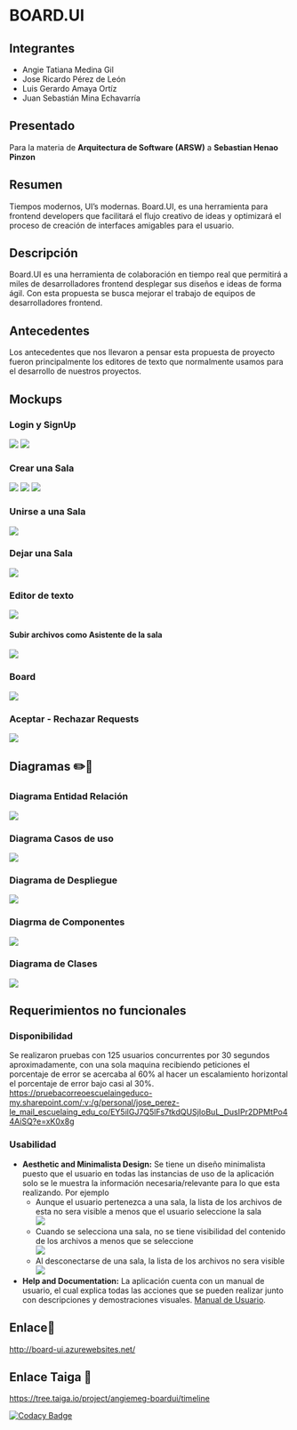 # BOARD.UI
## Integrantes
-  Angie Tatiana Medina Gil
-  Jose Ricardo Pérez de León
-  Luis Gerardo Amaya Ortíz
-  Juan Sebastián Mina Echavarría

## Presentado
Para la materia de **Arquitectura de Software (ARSW)** a **Sebastian Henao Pinzon**
 
## Resumen
Tiempos modernos, UI’s modernas. Board.UI, es una herramienta para frontend developers que facilitará el flujo creativo de ideas y optimizará el proceso de creación de interfaces amigables para el usuario. 

## Descripción

Board.UI es una herramienta de colaboración en tiempo real que permitirá a miles de desarrolladores frontend desplegar sus diseños e ideas de forma ágil. Con esta propuesta se busca mejorar el trabajo de equipos de desarrolladores frontend.

## Antecedentes

Los antecedentes que nos llevaron a pensar esta propuesta de proyecto fueron principalmente los editores de texto que normalmente usamos para el desarrollo de nuestros proyectos.

## Mockups 

### Login y SignUp
![](Img/MockUps/LogIn.png)
![](Img/MockUps/SignUp.png)

### Crear una Sala
![](Img/MockUps/CrearSala.png)
![](Img/MockUps/CrearSala,SubirArchivos.png)
![](Img/MockUps/ConfiguracionSala.png)

### Unirse a una Sala
![](Img/MockUps/UnirseSala.png)
### Dejar una Sala
![](Img/MockUps/DejarSala.png)

### Editor de texto
![](Img/MockUps/EditorTexto.png)
#### Subir archivos como Asistente de la sala
![](Img/MockUps/Editor-SubirArchivo.png)
### Board
![](Img/MockUps/Editor-Board.png)

### Aceptar - Rechazar Requests
![](Img/MockUps/Aceptar-RechazarRequests.png)

## Diagramas ✏️📐

### Diagrama Entidad Relación
![](Img/Diagramas/DiagramaEntidadRelacion2.PNG)
### Diagrama Casos de uso
![](Img/Diagramas/DiagramaCasosUso.PNG)
### Diagrama de Despliegue
![](Img/Diagramas/DiagramaDespliegue.PNG)
### Diagrma de Componentes
![](Img/Diagramas/DiagramaComponentes.PNG)
### Diagrama de Clases
![](Img/Diagramas/DiagramaDeClases.PNG)

## Requerimientos no funcionales
### Disponibilidad

Se realizaron pruebas con 125 usuarios concurrentes por 30 segundos aproximadamente, con una sola maquina recibiendo peticiones el porcentaje de error se acercaba al 60% al hacer un escalamiento horizontal el porcentaje de error bajo casi al 30%.
https://pruebacorreoescuelaingeduco-my.sharepoint.com/:v:/g/personal/jose_perez-le_mail_escuelaing_edu_co/EY5ilGJ7Q5lFs7tkdQUSjIoBuL_DusIPr2DPMtPo44AiSQ?e=xK0x8g

### Usabilidad
* **Aesthetic and Minimalista Design:** Se tiene un diseño minimalista puesto que el usuario en todas las instancias de uso de la aplicación solo se le muestra la información necesaria/relevante para lo que esta realizando. Por ejemplo
  * Aunque el usuario pertenezca a una sala, la lista de los archivos de esta no sera visible a menos que el usuario seleccione la sala  
  ![](Img/Gifs/6.JoinRoom.gif)
  * Cuando se selecciona una sala, no se tiene visibilidad del contenido de los archivos a menos que se seleccione  
  ![](Img/Gifs/8.DisconnectRoom.gif)
  * Al desconectarse de una sala, la lista de los archivos no sera visible
  ![](Img/Gifs/9.AddFiles.gif)
* **Help and Documentation:** La aplicación cuenta con un manual de usuario, el cual explica todas las acciones que se pueden realizar junto con descripciones y demostraciones visuales.
[Manual de Usuario](https://angie-tatiana-medina-gil.gitbook.io/board.ui/ "Title").
## Enlace🔗
http://board-ui.azurewebsites.net/  

## Enlace Taiga 🔗
https://tree.taiga.io/project/angiemeg-boardui/timeline

[![Codacy Badge](https://app.codacy.com/project/badge/Grade/1c29dacb74cd4b28a85e7fc3d5392d4d)](https://www.codacy.com/gh/BOARD-UI/BOARD.UI/dashboard?utm_source=github.com&amp;utm_medium=referral&amp;utm_content=BOARD-UI/BOARD.UI&amp;utm_campaign=Badge_Grade)
